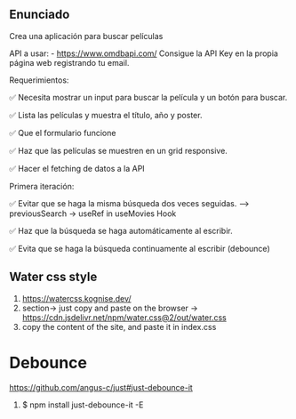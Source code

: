 ## Enunciado

Crea una aplicación para buscar películas

API a usar: - https://www.omdbapi.com/
Consigue la API Key en la propia página web registrando tu email.

Requerimientos:

✅ Necesita mostrar un input para buscar la película y un botón para buscar.

✅ Lista las películas y muestra el título, año y poster.

✅ Que el formulario funcione

✅ Haz que las películas se muestren en un grid responsive.

✅ Hacer el fetching de datos a la API

Primera iteración:

✅ Evitar que se haga la misma búsqueda dos veces seguidas.
--> previousSearch -> useRef in useMovies Hook

✅ Haz que la búsqueda se haga automáticamente al escribir.

✅ Evita que se haga la búsqueda continuamente al escribir (debounce)

## Water css style

1. https://watercss.kognise.dev/
2. section-><link rel="stylesheet" href="https://cdn.jsdelivr.net/npm/water.css@2/out/water.css"> just copy and paste on the browser -> https://cdn.jsdelivr.net/npm/water.css@2/out/water.css
3. copy the content of the site, and paste it in index.css

# Debounce

https://github.com/angus-c/just#just-debounce-it

1. $ npm install just-debounce-it -E
